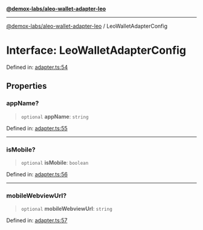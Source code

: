 [**@demox-labs/aleo-wallet-adapter-leo**](../README.md)

***

[@demox-labs/aleo-wallet-adapter-leo](../README.md) / LeoWalletAdapterConfig

# Interface: LeoWalletAdapterConfig

Defined in: [adapter.ts:54](https://github.com/demox-labs/aleo-wallet-adapter/blob/818636b4a87a5b81f15303d0099057a3563c844a/packages/wallets/leo/adapter.ts#L54)

## Properties

### appName?

> `optional` **appName**: `string`

Defined in: [adapter.ts:55](https://github.com/demox-labs/aleo-wallet-adapter/blob/818636b4a87a5b81f15303d0099057a3563c844a/packages/wallets/leo/adapter.ts#L55)

***

### isMobile?

> `optional` **isMobile**: `boolean`

Defined in: [adapter.ts:56](https://github.com/demox-labs/aleo-wallet-adapter/blob/818636b4a87a5b81f15303d0099057a3563c844a/packages/wallets/leo/adapter.ts#L56)

***

### mobileWebviewUrl?

> `optional` **mobileWebviewUrl**: `string`

Defined in: [adapter.ts:57](https://github.com/demox-labs/aleo-wallet-adapter/blob/818636b4a87a5b81f15303d0099057a3563c844a/packages/wallets/leo/adapter.ts#L57)
